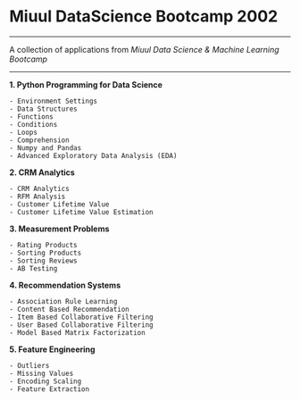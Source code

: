 # Miuul DataScience Bootcamp 2002
***
A collection of applications from *Miuul Data Science & Machine Learning Bootcamp*
***
**1. Python Programming for Data Science**

    - Environment Settings
    - Data Structures
    - Functions
    - Conditions
    - Loops
    - Comprehension
    - Numpy and Pandas   
    - Advanced Exploratory Data Analysis (EDA)
    
**2. CRM Analytics**

    - CRM Analytics
    - RFM Analysis
    - Customer Lifetime Value
    - Customer Lifetime Value Estimation

**3. Measurement Problems**

    - Rating Products
    - Sorting Products
    - Sorting Reviews
    - AB Testing
    
**4. Recommendation Systems**

    - Association Rule Learning
    - Content Based Recommendation
    - Item Based Collaborative Filtering
    - User Based Collaborative Filtering
    - Model Based Matrix Factorization

**5. Feature Engineering**

    - Outliers
    - Missing Values
    - Encoding Scaling
    - Feature Extraction
